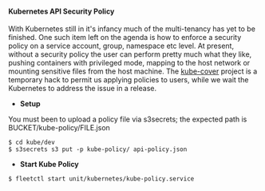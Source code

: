 #### **Kubernetes API Security Policy**

With Kubernetes still in it's infancy much of the multi-tenancy has yet to be finished. One such
item left on the agenda is how to enforce a security policy on a service account, group, namespace etc
level. At present, without a security policy the user can perform pretty much what they like, pushing
containers with privileged mode, mapping to the host network or mounting sensitive files from the host
machine. The [kube-cover](https://github.com/UKHomeOffice/kube-cover) project is a temporary hack to permit
us applying policies to users, while we wait the Kubernetes to address the issue in a release.

* **Setup**

You must been to upload a policy file via s3secrets; the expected path is BUCKET/kube-policy/FILE.json

```shell
$ cd kube/dev
$ s3secrets s3 put -p kube-policy/ api-policy.json
```

* **Start Kube Policy**

```shell
$ fleetctl start unit/kubernetes/kube-policy.service
```
